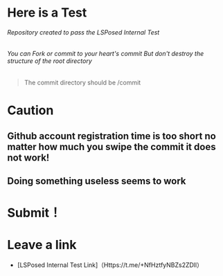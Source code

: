 # Here is a Test
###### Repository created to pass the LSPosed Internal Test
###### You can Fork or commit to your heart's commit But don't destroy the structure of the root directory
> The commit directory should be /commit

# Caution
## Github account registration time is too short no matter how much you swipe the commit it does not work!
## Doing something useless seems to work

# Submit！
# Leave a link
- [LSPosed Internal Test Link]（Https://t.me/+NfHztfyNBZs2ZDll）
